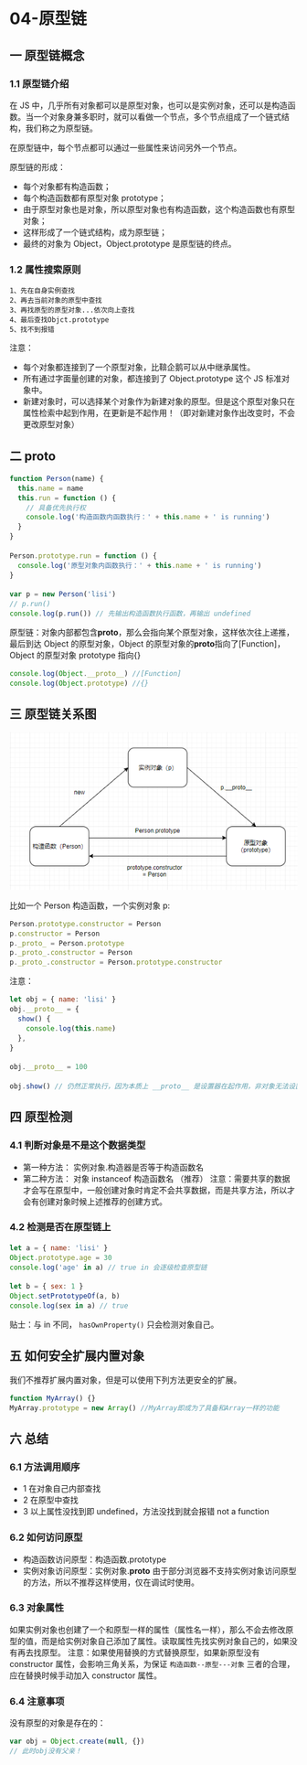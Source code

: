 # 04-原型链

## 一 原型链概念

### 1.1 原型链介绍

在 JS 中，几乎所有对象都可以是原型对象，也可以是实例对象，还可以是构造函数。当一个对象身兼多职时，就可以看做一个节点，多个节点组成了一个链式结构，我们称之为原型链。

在原型链中，每个节点都可以通过一些属性来访问另外一个节点。

原型链的形成：

- 每个对象都有构造函数；
- 每个构造函数都有原型对象 prototype；
- 由于原型对象也是对象，所以原型对象也有构造函数，这个构造函数也有原型对象；
- 这样形成了一个链式结构，成为原型链；
- 最终的对象为 Object，Object.prototype 是原型链的终点。

### 1.2 属性搜索原则

```
1、先在自身实例查找
2、再去当前对象的原型中查找
3、再找原型的原型对象...依次向上查找
4、最后查找Objct.prototype
5、找不到报错
```

注意：

- 每个对象都连接到了一个原型对象，比鞥企鹅可以从中继承属性。
- 所有通过字面量创建的对象，都连接到了 Object.prototype 这个 JS 标准对象中。
- 新建对象时，可以选择某个对象作为新建对象的原型。但是这个原型对象只在属性检索中起到作用，在更新是不起作用！（即对新建对象作出改变时，不会更改原型对象）

## 二 **proto**

```js
function Person(name) {
  this.name = name
  this.run = function () {
    // 具备优先执行权
    console.log('构造函数内函数执行：' + this.name + ' is running')
  }
}

Person.prototype.run = function () {
  console.log('原型对象内函数执行：' + this.name + ' is running')
}

var p = new Person('lisi')
// p.run()
console.log(p.run()) // 先输出构造函数执行函数，再输出 undefined
```

原型链：对象内部都包含**proto**，那么会指向某个原型对象，这样依次往上递推，最后到达 Object 的原型对象，Object 的原型对象的**proto**指向了[Function]，Object 的原型对象 prototype 指向{}

```js
console.log(Object.__proto__) //[Function]
console.log(Object.prototype) //{}
```

## 三 原型链关系图

![](/images/JavaScript/JavaScript-02.png)

比如一个 Person 构造函数，一个实例对象 p:

```js
Person.prototype.constructor = Person
p.constructor = Person
p._proto_ = Person.prototype
p._proto_.constructor = Person
p._proto_.constructor = Person.prototype.constructor
```

注意：

```js
let obj = { name: 'lisi' }
obj.__proto__ = {
  show() {
    console.log(this.name)
  },
}

obj.__proto__ = 100

obj.show() // 仍然正常执行，因为本质上 __proto__ 是设置器在起作用，非对象无法设置
```

## 四 原型检测

### 4.1 判断对象是不是这个数据类型

- 第一种方法： 实例对象.构造器是否等于构造函数名
- 第二种方法： 对象 instanceof 构造函数名 （推荐）
  注意：需要共享的数据才会写在原型中，一般创建对象时肯定不会共享数据，而是共享方法，所以才会有创建对象时候上述推荐的创建方式。

### 4.2 检测是否在原型链上

```js
let a = { name: 'lisi' }
Object.prototype.age = 30
console.log('age' in a) // true in 会逐级检查原型链

let b = { sex: 1 }
Object.setPrototypeOf(a, b)
console.log(sex in a) // true
```

贴士：与 in 不同， `hasOwnProperty()` 只会检测对象自己。

## 五 如何安全扩展内置对象

我们不推荐扩展内置对象，但是可以使用下列方法更安全的扩展。

```javascript
function MyArray() {}
MyArray.prototype = new Array() //MyArray即成为了具备和Array一样的功能
```

## 六 总结

### 6.1 方法调用顺序

- 1 在对象自己内部查找
- 2 在原型中查找
- 3 以上属性没找到即 undefined，方法没找到就会报错 not a function

### 6.2 如何访问原型

- 构造函数访问原型：构造函数.prototype
- 实例对象访问原型：实例对象.**proto**
  由于部分浏览器不支持实例对象访问原型的方法，所以不推荐这样使用，仅在调试时使用。

### 6.3 对象属性

如果实例对象也创建了一个和原型一样的属性（属性名一样），那么不会去修改原型的值，而是给实例对象自己添加了属性。读取属性先找实例对象自己的，如果没有再去找原型。
注意：如果使用替换的方式替换原型，如果新原型没有 constructor 属性，会影响三角关系，为保证 `构造函数--原型---对象` 三者的合理，应在替换时候手动加入 constructor 属性。

### 6.4 注意事项

没有原型的对象是存在的：

```js
var obj = Object.create(null, {})
// 此时obj没有父亲！
```
